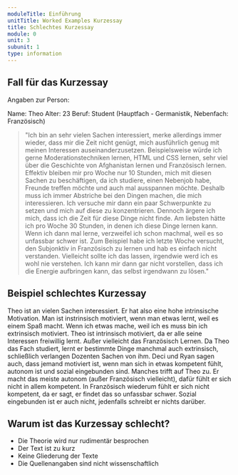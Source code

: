 ```yaml
---
moduleTitle: Einführung
unitTitle: Worked Examples Kurzessay
title: Schlechtes Kurzessay
module: 0
unit: 3
subunit: 1
type: information
---
```


## Fall für das Kurzessay

Angaben zur Person: 

Name: Theo
Alter: 23
Beruf: Student (Hauptfach - Germanistik, Nebenfach: Französisch)

> "Ich bin an sehr vielen Sachen interessiert, merke allerdings immer wieder, dass mir die Zeit nicht genügt, mich ausführlich genug mit meinen Interessen auseinanderzusetzen. Beispielsweise würde ich gerne Moderationstechniken lernen, HTML und CSS lernen, sehr viel über die Geschichte von Afghanistan lernen und Französisch lernen. Effektiv bleiben mir pro Woche nur 10 Stunden, mich mit diesen Sachen zu beschäftigen, da ich studiere, einen Nebenjob habe, Freunde treffen möchte und auch mal ausspannen möchte. Deshalb muss ich immer Abstriche bei den Dingen machen, die mich interessieren. Ich versuche mir dann  ein paar Schwerpunkte zu setzen und mich auf diese zu konzentrieren. Dennoch ärgere ich mich, dass ich die Zeit für diese Dinge nicht finde. Am liebsten hätte ich pro Woche 30 Stunden, in denen ich diese Dinge lernen kann. Wenn ich dann mal lerne, verzweifel ich schon machmal, weil es so unfassbar schwer ist. Zum Beispiel habe ich letzte Woche versucht, den Subjonktiv in Französisch zu lernen und hab es einfach nicht verstanden. Vielleicht sollte ich das lassen, irgendwie werd ich es wohl nie verstehen. Ich kann mir dann gar nicht vorstellen, dass ich die Energie aufbringen kann, das selbst irgendwann zu lösen."


## Beispiel schlechtes Kurzessay

Theo ist an vielen Sachen interessiert. Er hat also eine hohe intrinsische Motivation. Man ist instrinsisch motiviert, wenn man etwas lernt, weil es einem Spaß macht. Wenn ich etwas mache, weil ich es muss bin ich extrinsisch motiviert. Theo ist intrinsisch motiviert, da er alle seine Interessen freiwillig lernt. Außer vielleicht das Französisch Lernen. Da Theo das Fach studiert, lernt er bestimmte Dinge manchmal auch extrinsisch, schließlich verlangen Dozenten Sachen von ihm. Deci und Ryan sagen auch, dass jemand motiviert ist, wenn man sich in etwas kompetent fühlt, autonom ist und sozial eingebunden sind. Manches trifft auf Theo zu. Er macht das meiste autonom (außer Französisch vielleicht), dafür fühlt er sich nicht in allem kompetent. In Französisch wiederum fühlt er sich nicht kompetent, da er sagt, er findet das so unfassbar schwer. Sozial eingebunden ist er auch nicht, jedenfalls schreibt er nichts darüber. 


## Warum ist das Kurzessay schlecht?

* Die Theorie wird nur rudimentär besprochen
* Der Text ist zu kurz
* Keine Gliederung der Texte
* Die Quellenangaben sind nicht wissenschaftlich